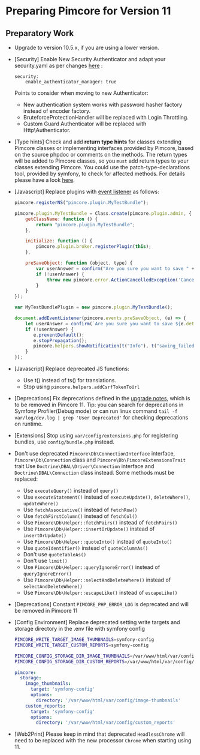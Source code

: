 # Preparing Pimcore for Version 11

## Preparatory Work
- Upgrade to version 10.5.x, if you are using a lower version.
- [Security] Enable New Security Authenticator and adapt your security.yaml as per changes [here](https://github.com/pimcore/demo/blob/11.x/config/packages/security.yaml) :
    ```
    security:
        enable_authenticator_manager: true
    ```
    Points to consider when moving to new Authenticator:
  - New authentication system works with password hasher factory instead of encoder factory.
  - BruteforceProtectionHandler will be replaced with Login Throttling.
  - Custom Guard Authenticator will be replaced with Http\Authenticator.
- [Type hints] Check and add **return type hints** for classes extending Pimcore classes or implementing interfaces provided by Pimcore, based on the source phpdoc or comments on the methods.
  The return types will be added to Pimcore classes, so you `must` add return types to your classes extending Pimcore.
  You could use the patch-type-declarations tool, provided by symfony, to check for affected methods. For details please have a look [here](https://symfony.com/doc/5.4/setup/upgrade_major.html#4-update-your-code-to-work-with-the-new-version).


- [Javascript] Replace plugins with [event listener](../../20_Extending_Pimcore/13_Bundle_Developers_Guide/06_Event_Listener_UI.md) as follows:
    ```javascript
    pimcore.registerNS("pimcore.plugin.MyTestBundle");

    pimcore.plugin.MyTestBundle = Class.create(pimcore.plugin.admin, {
        getClassName: function () {
            return "pimcore.plugin.MyTestBundle";
        },
    
        initialize: function () {
            pimcore.plugin.broker.registerPlugin(this);
        },
    
        preSaveObject: function (object, type) {
            var userAnswer = confirm("Are you sure you want to save " + object.data.general.o_className + "?");
            if (!userAnswer) {
                throw new pimcore.error.ActionCancelledException('Cancelled by user');
            }
        }
    });
    
    var MyTestBundlePlugin = new pimcore.plugin.MyTestBundle();
    ```
    
    ```javascript
    document.addEventListener(pimcore.events.preSaveObject, (e) => {
        let userAnswer = confirm(`Are you sure you want to save ${e.detail.object.data.general.o_className}?`);
        if (!userAnswer) {
           e.preventDefault();
           e.stopPropagation();
           pimcore.helpers.showNotification(t("Info"), t("saving_failed") + ' ' + 'placeholder', 'info');
        }
    });
    ```
- [Javascript] Replace deprecated JS functions:
   - Use t() instead of ts() for translations.
   - Stop using `pimcore.helpers.addCsrfTokenToUrl`
 
- [Deprecations] Fix deprecations defined in the [upgrade notes](../09_Upgrade_Notes/README.md), which is to be removed in Pimcore 11.
  Tip: you can search for deprecations in Symfony Profiler(Debug mode) or can run linux command `tail -f var/log/dev.log | grep 'User Deprecated'` for checking deprecations on runtime.

- [Extensions] Stop using `var/config/extensions.php` for registering bundles, use `config/bundle.php` instead.

- Don't use deprecated `Pimcore\Db\ConnectionInterface` interface, `Pimcore\Db\Connection` class and `Pimcore\Db\PimcoreExtensionsTrait` trait
  Use `Doctrine\DBAL\Driver\Connection` interface and `Doctrine\DBAL\Connection` class instead.
  Some methods must be replaced:
  - Use `executeQuery()` instead of `query()`
  - Use `executeStatement()` instead of `executeUpdate()`, `deleteWhere()`, `updateWhere()`
  - Use `fetchAssociative()` instead of `fetchRow()`
  - Use `fetchFirstColumn()` instead of `fetchCol()`
  - Use `Pimcore\Db\Helper::fetchPairs()` instead of `fetchPairs()`
  - Use `Pimcore\Db\Helper::insertOrUpdate()` instead of `insertOrUpdate()`
  - Use `Pimcore\Db\Helper::quoteInto()` instead of `quoteInto()`
  - Use `quoteIdentifier()` instead of `quoteColumnAs()`
  - Don't use `quoteTableAs()`
  - Don't use `limit()`
  - Use `Pimcore\Db\Helper::queryIgnoreError()` instead of `queryIgnoreError()`
  - Use `Pimcore\Db\Helper::selectAndDeleteWhere()` instead of `selectAndDeleteWhere()`
  - Use `Pimcore\Db\Helper::escapeLike()` instead of `escapeLike()`

- [Deprecations] Constant `PIMCORE_PHP_ERROR_LOG` is deprecated and will be removed in Pimcore 11

- [Config Environment] Replace deprecated setting write targets and storage directory in the .env file with symfony config
    ```bash
    PIMCORE_WRITE_TARGET_IMAGE_THUMBNAILS=symfony-config
    PIMCORE_WRITE_TARGET_CUSTOM_REPORTS=symfony-config
  
    PIMCORE_CONFIG_STORAGE_DIR_IMAGE_THUMBNAILS=/var/www/html/var/config/image-thumbnails
    PIMCORE_CONFIG_STORAGE_DIR_CUSTOM_REPORTS=/var/www/html/var/config/custom-reports
    ```
    ```yaml
    pimcore:
      storage:
        image_thumbnails:
          target: 'symfony-config'
          options:
            directory: '/var/www/html/var/config/image-thumbnails'
        custom_reports:
          target: 'symfony-config'
          options:
            directory: '/var/www/html/var/config/custom_reports'
    ```
  
- [Web2Print] Please keep in mind that deprecated `HeadlessChrome` will need to be replaced with the new processor `Chrome` when starting using 11.